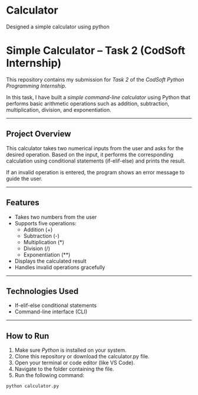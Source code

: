 # Calculator
Designed a simple calculator using python

# Simple Calculator – Task 2 (CodSoft Internship)

This repository contains my submission for *Task 2* of the *CodSoft Python Programming Internship*.

In this task, I have built a *simple command-line calculator* using Python that performs basic arithmetic operations such as
addition, subtraction, multiplication, division, and exponentiation.


---

## Project Overview

This calculator takes two numerical inputs from the user and asks for the desired operation. Based on the input,
it performs the corresponding calculation using conditional statements (if-elif-else) and prints the result.

If an invalid operation is entered, the program shows an error message to guide the user.

---

## Features

- Takes two numbers from the user
- Supports five operations:
  - Addition (+)
  - Subtraction (-)
  - Multiplication (*)
  - Division (/)
  - Exponentiation (**)
- Displays the calculated result
- Handles invalid operations gracefully

---

## Technologies Used

- If-elif-else conditional statements
- Command-line interface (CLI)

---

## How to Run

1. Make sure *Python* is installed on your system.
2. Clone this repository or download the calculator.py file.
3. Open your terminal or code editor (like VS Code).
4. Navigate to the folder containing the file.
5. Run the following command:

```bash
python calculator.py

